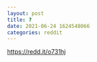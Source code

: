 ```yaml
--- 
layout: post 
title: ? 
date: 2021-06-24 1624548066 
categories: reddit 
--- 
```

https://redd.it/o731hj